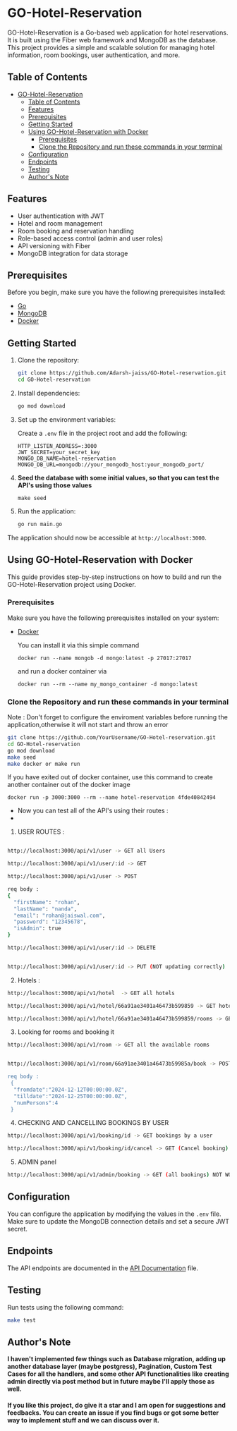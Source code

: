 # GO-Hotel-Reservation

GO-Hotel-Reservation is a Go-based web application for hotel reservations. It is built using the Fiber web framework and MongoDB as the database. This project provides a simple and scalable solution for managing hotel information, room bookings, user authentication, and more.

## Table of Contents

- [GO-Hotel-Reservation](#go-hotel-reservation)
  - [Table of Contents](#table-of-contents)
  - [Features](#features)
  - [Prerequisites](#prerequisites)
  - [Getting Started](#getting-started)
  - [Using GO-Hotel-Reservation with Docker](#using-go-hotel-reservation-with-docker)
    - [Prerequisites](#prerequisites-1)
    - [Clone the Repository and run these commands in your terminal](#clone-the-repository-and-run-these-commands-in-your-terminal)
  - [Configuration](#configuration)
  - [Endpoints](#endpoints)
  - [Testing](#testing)
  - [Author's Note](#authors-note)

## Features

- User authentication with JWT
- Hotel and room management
- Room booking and reservation handling
- Role-based access control (admin and user roles)
- API versioning with Fiber
- MongoDB integration for data storage

## Prerequisites

Before you begin, make sure you have the following prerequisites installed:

- [Go](https://golang.org/dl/)
- [MongoDB](https://www.mongodb.com/try/download/community)
- [Docker](https://www.docker.com/get-started)

## Getting Started

1. Clone the repository:

    ```bash
    git clone https://github.com/Adarsh-jaiss/GO-Hotel-reservation.git
    cd GO-Hotel-reservation
    ```

2. Install dependencies:

    ```bash
    go mod download
    ```

3. Set up the environment variables:

    Create a `.env` file in the project root and add the following:

    ```env
    HTTP_LISTEN_ADDRESS=:3000
    JWT_SECRET=your_secret_key
    MONGO_DB_NAME=hotel-reservation
    MONGO_DB_URL=mongodb://your_mongodb_host:your_mongodb_port/
    ```
4. **Seed the database with some initial values, so that you can test the API's using those values** 

    ```
    make seed
    ```


5. Run the application:

    ```bash
    go run main.go
    ```

The application should now be accessible at `http://localhost:3000`.

## Using GO-Hotel-Reservation with Docker

This guide provides step-by-step instructions on how to build and run the GO-Hotel-Reservation project using Docker.

### Prerequisites

Make sure you have the following prerequisites installed on your system:

- [Docker](https://www.docker.com/get-started)
  
  You can install it via this simple command
  ```
  docker run --name mongob -d mongo:latest -p 27017:27017
  ```

  and run a docker container via 
  ```
  docker run --rm --name my_mongo_container -d mongo:latest
  ```

### Clone the Repository and run these commands in your terminal

Note : Don't forget to configure the enviroment variables before running the application,otherwise it will not start and throw an error

```bash
git clone https://github.com/YourUsername/GO-Hotel-reservation.git
cd GO-Hotel-reservation
go mod download
make seed
make docker or make run
```
If you have exited out of docker container, use this command to create another container out of the docker image
```
docker run -p 3000:3000 --rm --name hotel-reservation 4fde40842494

```

- Now you can test all of the API's using their routes :
- 

1. USER ROUTES :
   
```bash

http://localhost:3000/api/v1/user -> GET all Users

http://localhost:3000/api/v1/user/:id -> GET

http://localhost:3000/api/v1/user -> POST

req body :
{
  "firstName": "rohan",
  "lastName": "nanda",
  "email": "rohan@jaiswal.com",
  "password": "12345678",
  "isAdmin": true
}

http://localhost:3000/api/v1/user/:id -> DELETE


http://localhost:3000/api/v1/user/:id -> PUT (NOT updating correctly)

```

2. Hotels :

```bash
http://localhost:3000/api/v1/hotel  -> GET all hotels

http://localhost:3000/api/v1/hotel/66a91ae3401a46473b599859 -> GET hotels by ID

http://localhost:3000/api/v1/hotel/66a91ae3401a46473b599859/rooms -> GET all rooms of a hotel

```
3. Looking for rooms and booking it

```bash
http://localhost:3000/api/v1/room -> GET all the available rooms


http://localhost:3000/api/v1/room/66a91ae3401a46473b59985a/book -> POST (room booking NOT WORKING maybe because i'm not authenticated)

req body :
 { 
  "fromdate":"2024-12-12T00:00:00.0Z",
  "tilldate":"2024-12-25T00:00:00.0Z",
  "numPersons":4
 }
```

4. CHECKING AND CANCELLING BOOKINGS BY USER

```bash
http://localhost:3000/api/v1/booking/id -> GET bookings by a user

http://localhost:3000/api/v1/booking/id/cancel -> GET (Cancel booking)

```

5. ADMIN panel

```bash
http://localhost:3000/api/v1/admin/booking -> GET (all bookings) NOT WORKING 


```


## Configuration

You can configure the application by modifying the values in the `.env` file. Make sure to update the MongoDB connection details and set a secure JWT secret.

## Endpoints

The API endpoints are documented in the [API Documentation](API_DOCUMENTATION.md) file.

## Testing

Run tests using the following command:

```bash
make test
```


## Author's Note

**I haven't implemented few things such as Database migration, adding up another database layer (maybe postgress), Pagination, Custom Test Cases for all the handlers, and some other API functionalities like creating admin directly via post method but in future maybe I'll apply those as well.**

<h4>If you like this project, do give it a star and I am open for suggestions and feedbacks. You can create an issue if you find bugs or got some better way to implement stuff and we can discuss over it.</h4>